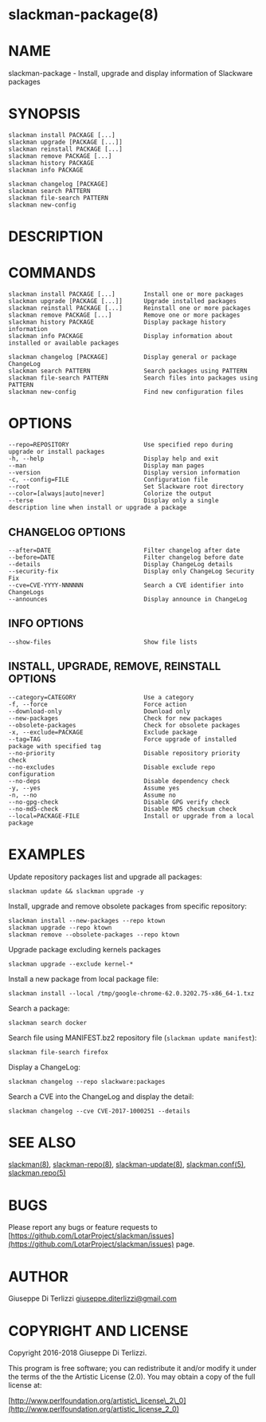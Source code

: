 # slackman-package(8)
# NAME

slackman-package - Install, upgrade and display information of Slackware packages

# SYNOPSIS

    slackman install PACKAGE [...]
    slackman upgrade [PACKAGE [...]]
    slackman reinstall PACKAGE [...]
    slackman remove PACKAGE [...]
    slackman history PACKAGE
    slackman info PACKAGE

    slackman changelog [PACKAGE]
    slackman search PATTERN
    slackman file-search PATTERN
    slackman new-config

# DESCRIPTION

# COMMANDS

    slackman install PACKAGE [...]        Install one or more packages
    slackman upgrade [PACKAGE [...]]      Upgrade installed packages
    slackman reinstall PACKAGE [...]      Reinstall one or more packages
    slackman remove PACKAGE [...]         Remove one or more packages
    slackman history PACKAGE              Display package history information
    slackman info PACKAGE                 Display information about installed or available packages

    slackman changelog [PACKAGE]          Display general or package ChangeLog
    slackman search PATTERN               Search packages using PATTERN
    slackman file-search PATTERN          Search files into packages using PATTERN
    slackman new-config                   Find new configuration files

# OPTIONS

    --repo=REPOSITORY                     Use specified repo during upgrade or install packages
    -h, --help                            Display help and exit
    --man                                 Display man pages
    --version                             Display version information
    -c, --config=FILE                     Configuration file
    --root                                Set Slackware root directory
    --color=[always|auto|never]           Colorize the output
    --terse                               Display only a single description line when install or upgrade a package

## CHANGELOG OPTIONS

    --after=DATE                          Filter changelog after date
    --before=DATE                         Filter changelog before date
    --details                             Display ChangeLog details
    --security-fix                        Display only ChangeLog Security Fix
    --cve=CVE-YYYY-NNNNNN                 Search a CVE identifier into ChangeLogs
    --announces                           Display announce in ChangeLog

## INFO OPTIONS

    --show-files                          Show file lists

## INSTALL, UPGRADE, REMOVE, REINSTALL OPTIONS

    --category=CATEGORY                   Use a category
    -f, --force                           Force action
    --download-only                       Download only
    --new-packages                        Check for new packages
    --obsolete-packages                   Check for obsolete packages
    -x, --exclude=PACKAGE                 Exclude package
    --tag=TAG                             Force upgrade of installed package with specified tag
    --no-priority                         Disable repository priority check
    --no-excludes                         Disable exclude repo configuration
    --no-deps                             Disable dependency check
    -y, --yes                             Assume yes
    -n, --no                              Assume no
    --no-gpg-check                        Disable GPG verify check
    --no-md5-check                        Disable MD5 checksum check
    --local=PACKAGE-FILE                  Install or upgrade from a local package

# EXAMPLES

Update repository packages list and upgrade all packages:

    slackman update && slackman upgrade -y

Install, upgrade and remove obsolete packages from specific repository:

    slackman install --new-packages --repo ktown
    slackman upgrade --repo ktown
    slackman remove --obsolete-packages --repo ktown

Upgrade package excluding kernels packages

    slackman upgrade --exclude kernel-*

Install a new package from local package file:

    slackman install --local /tmp/google-chrome-62.0.3202.75-x86_64-1.txz

Search a package:

    slackman search docker

Search file using MANIFEST.bz2 repository file (`slackman update manifest`):

    slackman file-search firefox

Display a ChangeLog:

    slackman changelog --repo slackware:packages

Search a CVE into the ChangeLog and display the detail:

    slackman changelog --cve CVE-2017-1000251 --details

# SEE ALSO

[slackman(8)](../8/slackman.md), [slackman-repo(8)](../8/slackman-repo.md), [slackman-update(8)](../8/slackman-update.md), [slackman.conf(5)](../5/slackman.conf.md),
[slackman.repo(5)](../5/slackman.repo.md)

# BUGS

Please report any bugs or feature requests to 
[https://github.com/LotarProject/slackman/issues](https://github.com/LotarProject/slackman/issues) page.

# AUTHOR

Giuseppe Di Terlizzi <giuseppe.diterlizzi@gmail.com>

# COPYRIGHT AND LICENSE

Copyright 2016-2018 Giuseppe Di Terlizzi.

This program is free software; you can redistribute it and/or modify it
under the terms of the the Artistic License (2.0). You may obtain a
copy of the full license at:

[http://www.perlfoundation.org/artistic\_license\_2\_0](http://www.perlfoundation.org/artistic_license_2_0)
